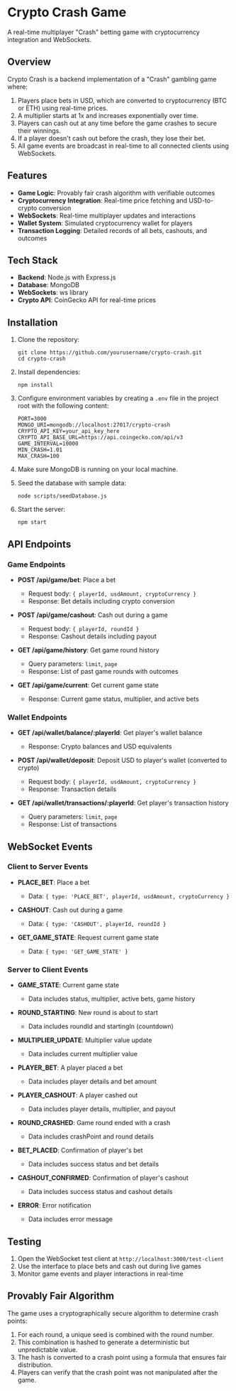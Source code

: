 # Crypto Crash Game

A real-time multiplayer "Crash" betting game with cryptocurrency integration and WebSockets.

## Overview

Crypto Crash is a backend implementation of a "Crash" gambling game where:

1. Players place bets in USD, which are converted to cryptocurrency (BTC or ETH) using real-time prices.
2. A multiplier starts at 1x and increases exponentially over time.
3. Players can cash out at any time before the game crashes to secure their winnings.
4. If a player doesn't cash out before the crash, they lose their bet.
5. All game events are broadcast in real-time to all connected clients using WebSockets.

## Features

- **Game Logic**: Provably fair crash algorithm with verifiable outcomes
- **Cryptocurrency Integration**: Real-time price fetching and USD-to-crypto conversion
- **WebSockets**: Real-time multiplayer updates and interactions
- **Wallet System**: Simulated cryptocurrency wallet for players
- **Transaction Logging**: Detailed records of all bets, cashouts, and outcomes

## Tech Stack

- **Backend**: Node.js with Express.js
- **Database**: MongoDB
- **WebSockets**: ws library
- **Crypto API**: CoinGecko API for real-time prices

## Installation

1. Clone the repository:
   ```
   git clone https://github.com/yourusername/crypto-crash.git
   cd crypto-crash
   ```

2. Install dependencies:
   ```
   npm install
   ```

3. Configure environment variables by creating a `.env` file in the project root with the following content:
   ```
   PORT=3000
   MONGO_URI=mongodb://localhost:27017/crypto-crash
   CRYPTO_API_KEY=your_api_key_here
   CRYPTO_API_BASE_URL=https://api.coingecko.com/api/v3
   GAME_INTERVAL=10000
   MIN_CRASH=1.01
   MAX_CRASH=100
   ```

4. Make sure MongoDB is running on your local machine.

5. Seed the database with sample data:
   ```
   node scripts/seedDatabase.js
   ```

6. Start the server:
   ```
   npm start
   ```

## API Endpoints

### Game Endpoints

- **POST /api/game/bet**: Place a bet
  - Request body: `{ playerId, usdAmount, cryptoCurrency }`
  - Response: Bet details including crypto conversion

- **POST /api/game/cashout**: Cash out during a game
  - Request body: `{ playerId, roundId }`
  - Response: Cashout details including payout

- **GET /api/game/history**: Get game round history
  - Query parameters: `limit`, `page`
  - Response: List of past game rounds with outcomes

- **GET /api/game/current**: Get current game state
  - Response: Current game status, multiplier, and active bets

### Wallet Endpoints

- **GET /api/wallet/balance/:playerId**: Get player's wallet balance
  - Response: Crypto balances and USD equivalents

- **POST /api/wallet/deposit**: Deposit USD to player's wallet (converted to crypto)
  - Request body: `{ playerId, usdAmount, cryptoCurrency }`
  - Response: Transaction details

- **GET /api/wallet/transactions/:playerId**: Get player's transaction history
  - Query parameters: `limit`, `page`
  - Response: List of transactions

## WebSocket Events

### Client to Server Events

- **PLACE_BET**: Place a bet
  - Data: `{ type: 'PLACE_BET', playerId, usdAmount, cryptoCurrency }`

- **CASHOUT**: Cash out during a game
  - Data: `{ type: 'CASHOUT', playerId, roundId }`

- **GET_GAME_STATE**: Request current game state
  - Data: `{ type: 'GET_GAME_STATE' }`

### Server to Client Events

- **GAME_STATE**: Current game state
  - Data includes status, multiplier, active bets, game history

- **ROUND_STARTING**: New round is about to start
  - Data includes roundId and startingIn (countdown)

- **MULTIPLIER_UPDATE**: Multiplier value update
  - Data includes current multiplier value

- **PLAYER_BET**: A player placed a bet
  - Data includes player details and bet amount

- **PLAYER_CASHOUT**: A player cashed out
  - Data includes player details, multiplier, and payout

- **ROUND_CRASHED**: Game round ended with a crash
  - Data includes crashPoint and round details

- **BET_PLACED**: Confirmation of player's bet
  - Data includes success status and bet details

- **CASHOUT_CONFIRMED**: Confirmation of player's cashout
  - Data includes success status and cashout details

- **ERROR**: Error notification
  - Data includes error message

## Testing

1. Open the WebSocket test client at `http://localhost:3000/test-client`
2. Use the interface to place bets and cash out during live games
3. Monitor game events and player interactions in real-time

## Provably Fair Algorithm

The game uses a cryptographically secure algorithm to determine crash points:

1. For each round, a unique seed is combined with the round number.
2. This combination is hashed to generate a deterministic but unpredictable value.
3. The hash is converted to a crash point using a formula that ensures fair distribution.
4. Players can verify that the crash point was not manipulated after the game.
